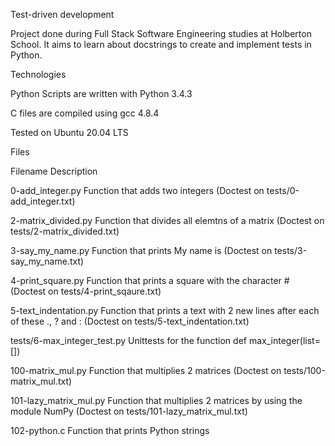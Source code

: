 Test-driven development

Project done during Full Stack Software Engineering studies at Holberton School. It aims to learn about docstrings to create and implement tests in Python.



Technologies

Python Scripts are written with Python 3.4.3

C files are compiled using gcc 4.8.4

Tested on Ubuntu 20.04 LTS

Files

Filename	Description

0-add_integer.py	Function that adds two integers (Doctest on tests/0-add_integer.txt)

2-matrix_divided.py	Function that divides all elemtns of a matrix (Doctest on tests/2-matrix_divided.txt)

3-say_my_name.py	Function that prints My name is <first name> <last name> (Doctest on tests/3-say_my_name.txt)

4-print_square.py	Function that prints a square with the character # (Doctest on tests/4-print_sqaure.txt)

5-text_indentation.py	Function that prints a text with 2 new lines after each of these ., ? and : (Doctest on tests/5-text_indentation.txt)

tests/6-max_integer_test.py	Unittests for the function def max_integer(list=[])

100-matrix_mul.py	Function that multiplies 2 matrices (Doctest on tests/100-matrix_mul.txt)

101-lazy_matrix_mul.py	Function that multiplies 2 matrices by using the module NumPy (Doctest on tests/101-lazy_matrix_mul.txt)

102-python.c	Function that prints Python strings
